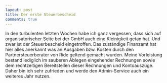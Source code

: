 ```yaml
---
layout: post
title: Der erste Steuerbescheid
comments: true
---
```


In den turbulenten letzten Wochen habe ich ganz vergessen, dass sich auf organisatorischer Seite bei der GmbH auch eine Kleinigkeit getan hat. 
Und zwar ist der Steuerbescheid eingetroffen. Das zuständige Finanzamt hat hier alles anerkannt was an Ausgaben bzw. Kosten durch den Partnersteuerberater von Ride geltend gemacht wurden.
Meine Vorleistung bestand lediglich im sauberen Ablegen eingehender Rechnungen sowie dem rechtzeitigen Bereitstellen dieser Rechnungen und Kontoauszüge. 
Daher bin ich sehr zufrieden und werde den Admin-Service auch ein weiteres Jahr nutzen.
